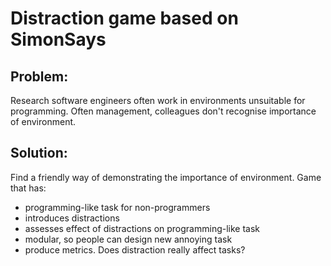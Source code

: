 # Distraction game based on SimonSays

## Problem: 

Research software engineers often work in environments unsuitable for programming. Often management, colleagues don't recognise importance of environment.

## Solution: 

Find a friendly way of demonstrating the importance of environment. Game that has: 

- programming-like task for non-programmers
- introduces distractions
- assesses effect of distractions on programming-like task
- modular, so people can design new annoying task
- produce metrics. Does distraction really affect tasks?

<!-- 

## Microgames:

These are the distractions.

## Reusable code:
use [phaser](http://phaser.io/)
simon in phaser [example](http://phaser.io/examples/v2/games/simon)

-->


